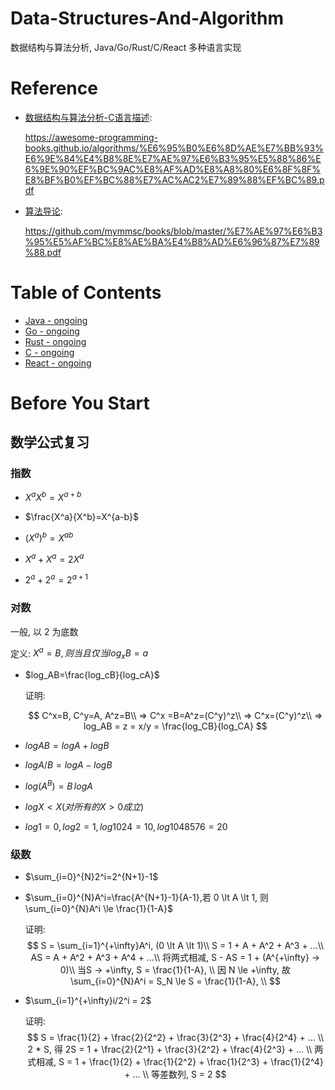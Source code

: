 # Data-Structures-And-Algorithm
数据结构与算法分析, Java/Go/Rust/C/React 多种语言实现

# Reference
+ [数据结构与算法分析-C语言描述](./数据结构与算法分析：C语言描述（第2版）.pdf): 

  https://awesome-programming-books.github.io/algorithms/%E6%95%B0%E6%8D%AE%E7%BB%93%E6%9E%84%E4%B8%8E%E7%AE%97%E6%B3%95%E5%88%86%E6%9E%90%EF%BC%9AC%E8%AF%AD%E8%A8%80%E6%8F%8F%E8%BF%B0%EF%BC%88%E7%AC%AC2%E7%89%88%EF%BC%89.pdf

+ [算法导论](./算法导论中文版.pdf): 

  https://github.com/mymmsc/books/blob/master/%E7%AE%97%E6%B3%95%E5%AF%BC%E8%AE%BA%E4%B8%AD%E6%96%87%E7%89%88.pdf

# Table of Contents
+ [Java - ongoing](Java)
+ [Go - ongoing](Go)
+ [Rust - ongoing](Rust)
+ [C - ongoing](C)
+ [React - ongoing](React)

# Before You Start
## 数学公式复习
### 指数
+ $X^aX^b=X^{a+b}$

+ $\frac{X^a}{X^b}=X^{a-b}$

- $(X^a)^b=X^{ab}$

- $X^a+X^a=2X^a$

- $2^a+2^a=2^{a+1}$

### 对数
一般, 以 2 为底数

定义: $X^a=B, 则当且仅当 log_xB=a$

- $log_AB=\frac{log_cB}{log_cA}$

  证明: 

  $$
  C^x=B, C^y=A, A^z=B\\
  => C^x =B=A^z=(C^y)^z\\
  => C^x=(C^y)^z\\
  => log_AB = z = x/y = \frac{log_CB}{log_CA}
  $$
  
- $logAB=logA+logB$

- $logA/B=logA-logB$

- $log(A^B)=B{\,}logA$

- $logX < X(对所有的X>0成立)$

- $log1=0, log2=1, log1024=10,log1048576=20$

### 级数

+ $\sum_{i=0}^{N}2^i=2^{N+1}-1$

+ $\sum_{i=0}^{N}A^i=\frac{A^{N+1}-1}{A-1},若 0 \lt A \lt 1, 则 \sum_{i=0}^{N}A^i \le \frac{1}{1-A}$

  证明: 
  $$
   S = \sum_{i=1}^{+\infty}A^i, (0 \lt A \lt 1)\\
  S = 1 + A + A^2 + A^3 + ...\\
  AS = A + A^2 + A^3 + A^4 + ...\\
  将两式相减, S - AS = 1 + (A^{+\infty} -> 0)\\
   当S -> +\infty,  S = \frac{1}{1-A}, \\ 
   因 N \le +\infty,  故\sum_{i=0}^{N}A^i = S_N \le S = \frac{1}{1-A}, \\
  $$
  
+ $\sum_{i=1}^{+\infty}i/2^i = 2$

  证明: 
  $$
  S = \frac{1}{2} + \frac{2}{2^2} + \frac{3}{2^3} + \frac{4}{2^4} + ... \\
  2 * S, 得 2S = 1 + \frac{2}{2^1} + \frac{3}{2^2} + \frac{4}{2^3} + ... \\
  两式相减, S = 1 + \frac{1}{2} + \frac{1}{2^2} + \frac{1}{2^3} + \frac{1}{2^4} + ... \\
  等差数列, S = 2
  $$
  


































